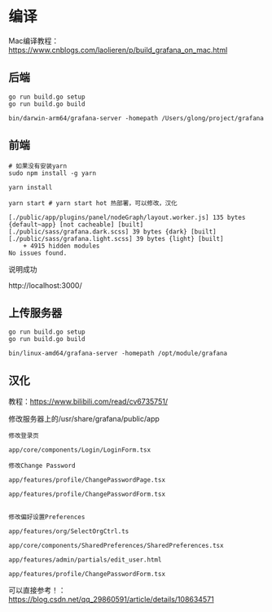 # 编译

Mac编译教程：https://www.cnblogs.com/laolieren/p/build_grafana_on_mac.html

## 后端

```
go run build.go setup
go run build.go build 
```



```
bin/darwin-arm64/grafana-server -homepath /Users/glong/project/grafana
```

## 前端

```
# 如果没有安装yarn
sudo npm install -g yarn

yarn install

yarn start # yarn start hot 热部署，可以修改，汉化
```

```
[./public/app/plugins/panel/nodeGraph/layout.worker.js] 135 bytes {default~app} [not cacheable] [built]
[./public/sass/grafana.dark.scss] 39 bytes {dark} [built]
[./public/sass/grafana.light.scss] 39 bytes {light} [built]
    + 4915 hidden modules
No issues found.
```

说明成功

http://localhost:3000/



## 上传服务器

```
go run build.go setup
go run build.go build 
```



```
bin/linux-amd64/grafana-server -homepath /opt/module/grafana
```



## 汉化

教程：https://www.bilibili.com/read/cv6735751/

修改服务器上的/usr/share/grafana/public/app

```
修改登录页

app/core/components/Login/LoginForm.tsx

修改Change Password

app/features/profile/ChangePasswordPage.tsx 

app/features/profile/ChangePasswordForm.tsx 


修改偏好设置Preferences

app/features/org/SelectOrgCtrl.ts

app/core/components/SharedPreferences/SharedPreferences.tsx

app/features/admin/partials/edit_user.html

app/features/profile/ChangePasswordForm.tsx
```



可以直接参考！：https://blog.csdn.net/qq_29860591/article/details/108634571



